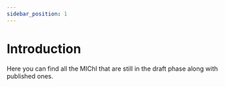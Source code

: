 ```yaml
---
sidebar_position: 1
---
```


# Introduction

Here you can find all the MIChI that are still in the draft phase along with published ones.
